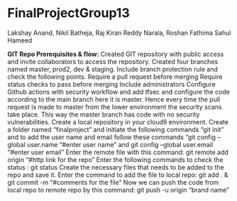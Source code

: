 # FinalProjectGroup13
Lakshay Anand, Nikil Batheja, Raj Kiran Reddy Narala, Roshan Fathima Sahul Hameed


**GIT Repo Prerequisites & flow:**
Created GIT repository with public access and invite collaborators to access the repository.
Created four branches named master, prod2, dev & staging. Include branch protection rule and check the following points.
Require a pull request before merging
Require status checks to pass before merging
Include administrators
Configure Github actions with security workflow and add tfsec and configure the code according to the main branch here it is master.
Hence every time the pull request is made to master from the lower environment the security scans take place. This way the master branch has code with no security vulnerabilities.
Create a local repository in your cloud9 environment. Create a folder named  “finalproject” and initiate the following commands “git init” and to add the user name and email follow these commands “git config –global user.name “#enter user name” and git config –global user.email “#enter user email”
Enter the remote file with this command: git remote add origin “#http link for the repo”
Enter the following commands to check the status : git status
Create the necessary files that needs to be added to the repo and save it.
Enter the command to add the file to local repo: git add . & git commit -m “#comments for the file”
Now we can push the code from local repo to remote repo by this command: git push -u origin “brand name”

